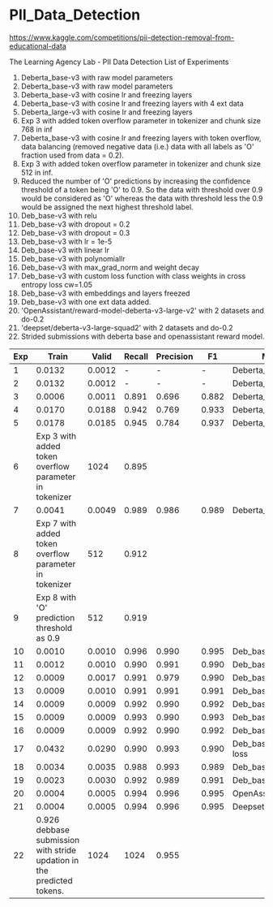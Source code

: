 # PII_Data_Detection
https://www.kaggle.com/competitions/pii-detection-removal-from-educational-data

The Learning Agency Lab - PII Data Detection
List of Experiments
1. Deberta_base-v3 with raw model parameters
2. Deberta_base-v3 with raw model parameters
3. Deberta_base-v3 with cosine lr and freezing layers
4. Deberta_base-v3 with cosine lr and freezing layers with 4 ext data
5. Deberta_large-v3 with cosine lr and freezing layers
6. Exp 3 with added token overflow parameter in tokenizer and chunk size 768 in inf
7. Deberta_base-v3 with cosine lr and freezing layers with token overflow, data balancing (removed negative data (i.e.) data with all labels as 'O' fraction used from data = 0.2).
8. Exp 3 with added token overflow parameter in tokenizer and chunk size 512 in inf.
9. Reduced the number of 'O' predictions by increasing the confidence threshold of a token being 'O' to 0.9. So the data with threshold over 0.9 would be considered as 'O' whereas the data with threshold less the 0.9 would be assigned the next highest threshold label.
10. Deb_base-v3 with relu
11. Deb_base-v3 with dropout = 0.2
12. Deb_base-v3 with dropout = 0.3
13. Deb_base-v3 with lr = 1e-5
14. Deb_base-v3 with linear lr
15. Deb_base-v3 with polynomiallr
16. Deb_base-v3 with max_grad_norm and weight decay
17. Deb_base-v3 with custom loss function with class weights in cross entropy loss cw=1.05
18. Deb_base-v3 with embeddings and layers freezed
19. Deb_base-v3 with one ext data added.
20. 'OpenAssistant/reward-model-deberta-v3-large-v2' with 2 datasets and do-0.2
21. 'deepset/deberta-v3-large-squad2' with 2 datasets and do-0.2
22. Strided submissions with deberta base and openassistant reward model.

| Exp |    Train   |   Valid   | Recall | Precision |     F1   |         Model          | Trainer | Train_Seq_len | Inf_seq_len | Public |
| --- |    ---   |   ---   | --- | --- |     ---   |         ---          | --- | --- | --- | --- |
|   1   |  0.0132  | 0.0012  |     -     |        -       |     -     |  Deberta_base_v3 |   HFT   |        1024        |     1024      |  0.794 |
|   2   |  0.0132  | 0.0012  |     -     |        -       |     -     |  Deberta_base_v3 |   HFT   |        2048        |     2048      |  0.828 |
|   3   |  0.0006  | 0.0011  |  0.891 |    0.696    | 0.882 |  Deberta_base_v3 |    HFT   |        1024       |     2048      |  0.870  |
|   4   |  0.0170  | 0.0188  |  0.942 |    0.769    | 0.933 |  Deberta_base_v3  |   HFT   |         768        |     2048      |  0.870  |
|   5   |  0.0178  | 0.0185  |  0.945 |    0.784    | 0.937 |  Deberta_large_v3 |   HFT   |         768        |     2048      |  0.887  |
|   6   |                            Exp 3 with added token overflow parameter in tokenizer                      |    1024       |  0.895  | 
|   7   |  0.0041  | 0.0049  |  0.989 |    0.986    | 0.989 |  Deberta_base_v3 |    HFT   |        768         |      768       |  0.906  |
|   8   |                            Exp 7 with added token overflow parameter in tokenizer                      |      512       |  0.912  | 
|   9   |                                        Exp 8 with 'O' prediction threshold as 0.9                                   |      512       |  0.919  | 
|  10  |  0.0010  | 0.0010  |  0.996 |    0.990    | 0.995 | Deb_base_v3+relu |   HFT   |         768        |      512       |  0.894  |
|  11  |  0.0012  | 0.0010  |  0.990 |    0.991    | 0.990 | Deb_base_v3+do0.2 | HFT  |         1024      |      512       |  0.925  |
|  12  |  0.0009  | 0.0017  |  0.991 |    0.979    | 0.990 | Deb_base_v3+do0.3 | HFT  |         1024      |      512       |  0.911  |
|  13  |  0.0009  | 0.0010  |  0.991 |    0.991    | 0.991 | Deb_base_v3+lr1e-5 | HFT  |         1024      |      512       |  0.911  |
|  14  |  0.0009  | 0.0009  |  0.992 |    0.990    | 0.992 |  Deb_base_v3+lin_lr  | HFT  |         1024      |      512       |  0.889  |
|  15  |  0.0009  | 0.0009  |  0.993 |    0.990    | 0.993 |  Deb_base_v3+pol_lr | HFT  |         1024      |      512       |  0.921  |
|  16  |  0.0009  | 0.0009  |  0.992 |    0.990    | 0.992 | Deb_base_v3+gn+wd | HFT |         1024      |      512      |  0.896  |
|  17  |  0.0432  | 0.0290  |  0.990 |    0.993    | 0.990 | Deb_base_v3+cw-loss | HFT |         1024      |      512      |  0.878  |
|  18  |  0.0034  | 0.0035  |  0.988 |    0.993    | 0.989 | Deb_base_v3+frzemb  | HFT |         1024      |      512      |  0.880  |
|  19  |  0.0023  | 0.0030  |  0.992 |    0.989    | 0.991 | Deb_base_v3+frzemb  | HFT |         1024      |      512      |  0.908  |
|  20  |  0.0004  | 0.0005  |  0.994 |    0.996    | 0.995 |    OpenAss+frzemb    | HFT  |         1024      |      512      |  0.927  |
|  21  |  0.0004  | 0.0005  |  0.994 |    0.996    | 0.995 |    Deepset+frzemb      | HFT  |         1024      |      512      |  0.924  |
|  22  | 0.926 debbase submission with stride updation in the predicted tokens.   |         1024      |     1024     |  0.955  |
